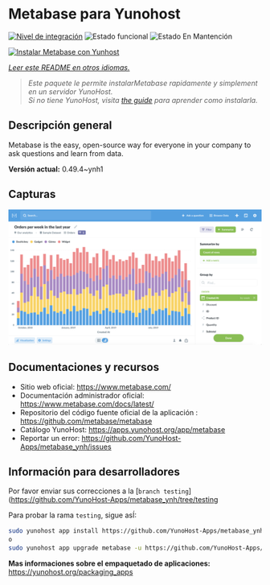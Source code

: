 <!--
Este archivo README esta generado automaticamente<https://github.com/YunoHost/apps/tree/master/tools/readme_generator>
No se debe editar a mano.
-->

# Metabase para Yunohost

[![Nivel de integración](https://dash.yunohost.org/integration/metabase.svg)](https://dash.yunohost.org/appci/app/metabase) ![Estado funcional](https://ci-apps.yunohost.org/ci/badges/metabase.status.svg) ![Estado En Mantención](https://ci-apps.yunohost.org/ci/badges/metabase.maintain.svg)

[![Instalar Metabase con Yunhost](https://install-app.yunohost.org/install-with-yunohost.svg)](https://install-app.yunohost.org/?app=metabase)

*[Leer este README en otros idiomas.](./ALL_README.md)*

> *Este paquete le permite instalarMetabase rapidamente y simplement en un servidor YunoHost.*  
> *Si no tiene YunoHost, visita [the guide](https://yunohost.org/install) para aprender como instalarla.*

## Descripción general

Metabase is the easy, open-source way for everyone in your company to ask questions and learn from data.

**Versión actual:** 0.49.4~ynh1

## Capturas

![Captura de Metabase](./doc/screenshots/metabase-product-screenshot.png)

## Documentaciones y recursos

- Sitio web oficial: <https://www.metabase.com/>
- Documentación administrador oficial: <https://www.metabase.com/docs/latest/>
- Repositorio del código fuente oficial de la aplicación : <https://github.com/metabase/metabase>
- Catálogo YunoHost: <https://apps.yunohost.org/app/metabase>
- Reportar un error: <https://github.com/YunoHost-Apps/metabase_ynh/issues>

## Información para desarrolladores

Por favor enviar sus correcciones a la [`branch testing`](https://github.com/YunoHost-Apps/metabase_ynh/tree/testing

Para probar la rama `testing`, sigue asÍ:

```bash
sudo yunohost app install https://github.com/YunoHost-Apps/metabase_ynh/tree/testing --debug
o
sudo yunohost app upgrade metabase -u https://github.com/YunoHost-Apps/metabase_ynh/tree/testing --debug
```

**Mas informaciones sobre el empaquetado de aplicaciones:** <https://yunohost.org/packaging_apps>
